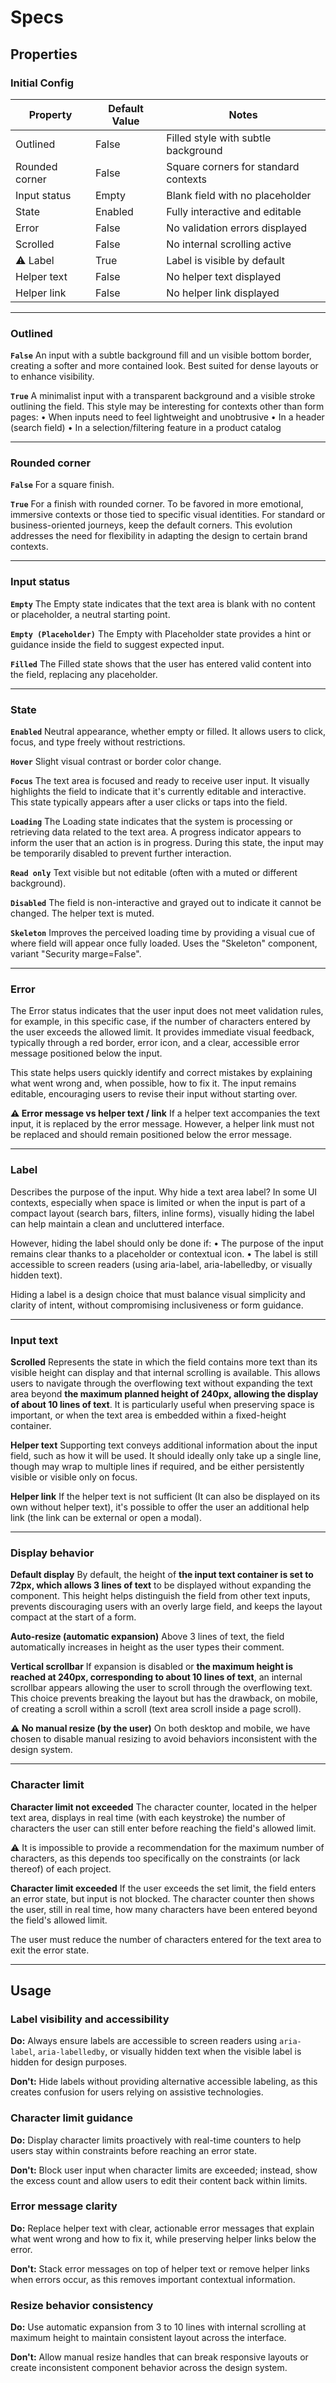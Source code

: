 # Specs

## Properties

### Initial Config

| Property | Default Value | Notes |
|----------|---------------|-------|
| Outlined | False | Filled style with subtle background |
| Rounded corner | False | Square corners for standard contexts |
| Input status | Empty | Blank field with no placeholder |
| State | Enabled | Fully interactive and editable |
| Error | False | No validation errors displayed |
| Scrolled | False | No internal scrolling active |
| ⚠️ Label | True | Label is visible by default |
| Helper text | False | No helper text displayed |
| Helper link | False | No helper link displayed |

---

### Outlined

**`False`** An input with a subtle background fill and un visible bottom border, creating a softer and more contained look. Best suited for dense layouts or to enhance visibility.

**`True`** A minimalist input with a transparent background and a visible stroke outlining the field. This style may be interesting for contexts other than form pages:
• When inputs need to feel lightweight and unobtrusive
• In a header (search field)
• In a selection/filtering feature in a product catalog

---

### Rounded corner

**`False`** For a square finish.

**`True`** For a finish with rounded corner. To be favored in more emotional, immersive contexts or those tied to specific visual identities. For standard or business-oriented journeys, keep the default corners. This evolution addresses the need for flexibility in adapting the design to certain brand contexts.

---

### Input status

**`Empty`** The Empty state indicates that the text area is blank with no content or placeholder, a neutral starting point.

**`Empty (Placeholder)`** The Empty with Placeholder state provides a hint or guidance inside the field to suggest expected input.

**`Filled`** The Filled state shows that the user has entered valid content into the field, replacing any placeholder.

---

### State

**`Enabled`** Neutral appearance, whether empty or filled. It allows users to click, focus, and type freely without restrictions.

**`Hover`** Slight visual contrast or border color change.

**`Focus`** The text area is focused and ready to receive user input. It visually highlights the field to indicate that it's currently editable and interactive. This state typically appears after a user clicks or taps into the field.

**`Loading`** The Loading state indicates that the system is processing or retrieving data related to the text area. A progress indicator appears to inform the user that an action is in progress. During this state, the input may be temporarily disabled to prevent further interaction.

**`Read only`** Text visible but not editable (often with a muted or different background).

**`Disabled`** The field is non-interactive and grayed out to indicate it cannot be changed. The helper text is muted.

**`Skeleton`** Improves the perceived loading time by providing a visual cue of where field will appear once fully loaded. Uses the "Skeleton" component, variant "Security marge=False".

---

### Error

The Error status indicates that the user input does not meet validation rules, for example, in this specific case, if the number of characters entered by the user exceeds the allowed limit. It provides immediate visual feedback, typically through a red border, error icon, and a clear, accessible error message positioned below the input.

This state helps users quickly identify and correct mistakes by explaining what went wrong and, when possible, how to fix it. The input remains editable, encouraging users to revise their input without starting over.

**⚠️ Error message vs helper text / link** If a helper text accompanies the text input, it is replaced by the error message. However, a helper link must not be replaced and should remain positioned below the error message.

---

### Label

Describes the purpose of the input. Why hide a text area label? In some UI contexts, especially when space is limited or when the input is part of a compact layout (search bars, filters, inline forms), visually hiding the label can help maintain a clean and uncluttered interface.

However, hiding the label should only be done if:
• The purpose of the input remains clear thanks to a placeholder or contextual icon.
• The label is still accessible to screen readers (using aria-label, aria-labelledby, or visually hidden text).

Hiding a label is a design choice that must balance visual simplicity and clarity of intent, without compromising inclusiveness or form guidance.

---

### Input text

**Scrolled** Represents the state in which the field contains more text than its visible height can display and that internal scrolling is available. This allows users to navigate through the overflowing text without expanding the text area beyond **the maximum planned height of 240px, allowing the display of about 10 lines of text**. It is particularly useful when preserving space is important, or when the text area is embedded within a fixed-height container.

**Helper text** Supporting text conveys additional information about the input field, such as how it will be used. It should ideally only take up a single line, though may wrap to multiple lines if required, and be either persistently visible or visible only on focus.

**Helper link** If the helper text is not sufficient (It can also be displayed on its own without helper text), it's possible to offer the user an additional help link (the link can be external or open a modal).

---

### Display behavior

**Default display** By default, the height of **the input text container is set to 72px, which allows 3 lines of text** to be displayed without expanding the component. This height helps distinguish the field from other text inputs, prevents discouraging users with an overly large field, and keeps the layout compact at the start of a form.

**Auto-resize (automatic expansion)** Above 3 lines of text, the field automatically increases in height as the user types their comment.

**Vertical scrollbar** If expansion is disabled or **the maximum height is reached at 240px, corresponding to about 10 lines of text**, an internal scrollbar appears allowing the user to scroll through the overflowing text. This choice prevents breaking the layout but has the drawback, on mobile, of creating a scroll within a scroll (text area scroll inside a page scroll).

**⚠️ No manual resize (by the user)** On both desktop and mobile, we have chosen to disable manual resizing to avoid behaviors inconsistent with the design system.

---

### Character limit

**Character limit not exceeded** The character counter, located in the helper text area, displays in real time (with each keystroke) the number of characters the user can still enter before reaching the field's allowed limit.

⚠️ It is impossible to provide a recommendation for the maximum number of characters, as this depends too specifically on the constraints (or lack thereof) of each project.

**Character limit exceeded** If the user exceeds the set limit, the field enters an error state, but input is not blocked. The character counter then shows the user, still in real time, how many characters have been entered beyond the field's allowed limit.

The user must reduce the number of characters entered for the text area to exit the error state.

---

## Usage

### Label visibility and accessibility
**Do:** Always ensure labels are accessible to screen readers using `aria-label`, `aria-labelledby`, or visually hidden text when the visible label is hidden for design purposes.

**Don't:** Hide labels without providing alternative accessible labeling, as this creates confusion for users relying on assistive technologies.

### Character limit guidance
**Do:** Display character limits proactively with real-time counters to help users stay within constraints before reaching an error state.

**Don't:** Block user input when character limits are exceeded; instead, show the excess count and allow users to edit their content back within limits.

### Error message clarity
**Do:** Replace helper text with clear, actionable error messages that explain what went wrong and how to fix it, while preserving helper links below the error.

**Don't:** Stack error messages on top of helper text or remove helper links when errors occur, as this removes important contextual information.

### Resize behavior consistency
**Do:** Use automatic expansion from 3 to 10 lines with internal scrolling at maximum height to maintain consistent layout across the interface.

**Don't:** Allow manual resize handles that can break responsive layouts or create inconsistent component behavior across the design system.